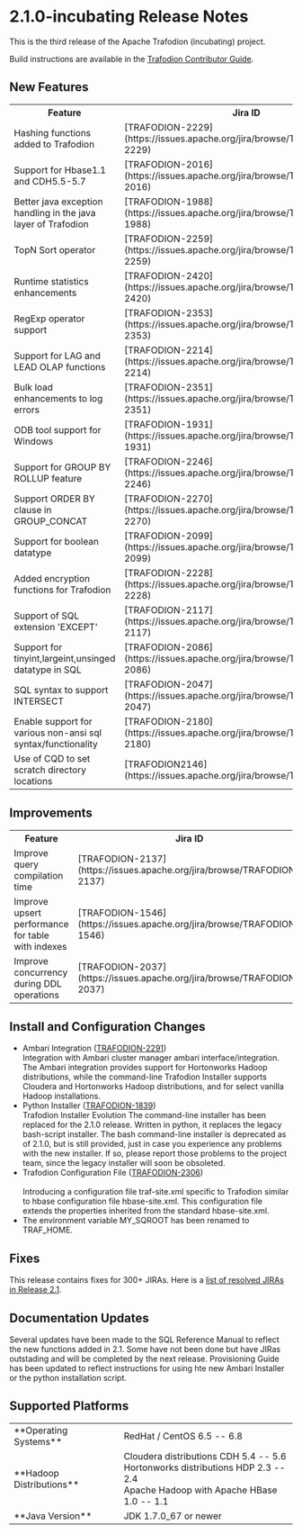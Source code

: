 <!--
  Licensed under the Apache License, Version 2.0 (the "License");
  you may not use this file except in compliance with the License.
  You may obtain a copy of the License at

      http://www.apache.org/licenses/LICENSE-2.0

  Unless required by applicable law or agreed to in writing, software
  distributed under the License is distributed on an "AS IS" BASIS,
  WITHOUT WARRANTIES OR CONDITIONS OF ANY KIND, either express or implied.
  See the License for the specific language governing permissions and
  limitations under the License.
-->

# 2.1.0-incubating Release Notes

This is the third release of the Apache Trafodion (incubating) project.

Build instructions are available in the [Trafodion Contributor Guide](https://cwiki.apache.org/confluence/display/TRAFODION/Create+Build+Environment).

## New Features

<span>
  <table>
    <tr>
      <th>Feature</th>
      <th>Jira ID</th>
    </tr>
    <tr>
      <td>Hashing functions added to Trafodion</td>
      <td>[TRAFODION-2229](https://issues.apache.org/jira/browse/TRAFODION-2229)</td>
    </tr>
    <tr>
      <td>Support for Hbase1.1 and CDH5.5-5.7</td>
      <td>[TRAFODION-2016](https://issues.apache.org/jira/browse/TRAFODION-2016)</td>
    </tr>
    <tr>
      <td>Better java exception handling in the java layer of Trafodion</td>
      <td>[TRAFODION-1988](https://issues.apache.org/jira/browse/TRAFODION-1988)</td>
    </tr>
    <tr>
      <td>TopN Sort operator</td>
      <td>[TRAFODION-2259](https://issues.apache.org/jira/browse/TRAFODION-2259)</td>
    </tr>
    <tr>
      <td>Runtime statistics enhancements</td>
      <td>[TRAFODION-2420](https://issues.apache.org/jira/browse/TRAFODION-2420)</td>
    </tr>
    <tr>
      <td>RegExp operator support</td>
      <td>[TRAFODION-2353](https://issues.apache.org/jira/browse/TRAFODION-2353)</td>
    </tr>
    <tr>
      <td>Support for LAG and LEAD OLAP functions</td>
      <td>[TRAFODION-2214](https://issues.apache.org/jira/browse/TRAFODION-2214)</td>
    </tr>
    <tr>
      <td>Bulk load enhancements to log errors</td>
      <td>[TRAFODION-2351](https://issues.apache.org/jira/browse/TRAFODION-2351)</td>
    </tr>
    <tr>
      <td>ODB tool support for Windows</td>
      <td>[TRAFODION-1931](https://issues.apache.org/jira/browse/TRAFODION-1931)</td>
    </tr>
    <tr>
      <td>Support for GROUP BY ROLLUP feature</td>
      <td>[TRAFODION-2246](https://issues.apache.org/jira/browse/TRAFODION-2246)</td>
    </tr>
    <tr>
      <td>Support ORDER BY clause in GROUP_CONCAT</td>
      <td>[TRAFODION-2270](https://issues.apache.org/jira/browse/TRAFODION-2270)</td>
    </tr>
    <tr>
      <td>Support for boolean datatype</td>
      <td>[TRAFODION-2099](https://issues.apache.org/jira/browse/TRAFODION-2099)</td>
    </tr>
    <tr>
      <td>Added encryption functions for Trafodion</td>
      <td>[TRAFODION-2228](https://issues.apache.org/jira/browse/TRAFODION-2228)</td>
    </tr>
    <tr>
      <td>Support of SQL extension 'EXCEPT'</td>
      <td>[TRAFODION-2117](https://issues.apache.org/jira/browse/TRAFODION-2117)</td>
    </tr>
    <tr>
      <td>Support for tinyint,largeint,unsinged datatype in SQL</td>
      <td>[TRAFODION-2086](https://issues.apache.org/jira/browse/TRAFODION-2086)</td>
    </tr>
    <tr>
      <td>SQL syntax to support INTERSECT</td>
      <td>[TRAFODION-2047](https://issues.apache.org/jira/browse/TRAFODION-2047)</td>
    </tr>
    <tr>
      <td>Enable support for various non-ansi sql syntax/functionality</td>
      <td>[TRAFODION-2180](https://issues.apache.org/jira/browse/TRAFODION-2180)</td>
    </tr>
    <tr>
      <td>Use of CQD to set scratch directory locations</td>
      <td>[TRAFODION2146](https://issues.apache.org/jira/browse/TRAFODION2146)</td>
    </tr>
  </table>
</span>

## Improvements

<span>
  <table>
    <tr>
      <th>Feature</th>
      <th>Jira ID</th>
    </tr>
    <tr>
      <td>Improve query compilation time</td>
      <td>[TRAFODION-2137](https://issues.apache.org/jira/browse/TRAFODION-2137)</td>
    </tr>
    <tr>
      <td>Improve upsert performance for table with indexes</td>
      <td>[TRAFODION-1546](https://issues.apache.org/jira/browse/TRAFODION-1546)</td>
    </tr>
    <tr>
      <td>Improve concurrency during DDL operations</td>
      <td>[TRAFODION-2037](https://issues.apache.org/jira/browse/TRAFODION-2037)</td>
    </tr>
  </table>
</span>

## Install and Configuration Changes

* Ambari Integration ([TRAFODION-2291](https://issues.apache.org/jira/browse/TRAFODION-2291))<br/>
Integration with Ambari cluster manager ambari interface/integration. The Ambari integration provides support for Hortonworks Hadoop distributions, while the command-line Trafodion Installer supports Cloudera and Hortonworks Hadoop distributions, and for select vanilla Hadoop installations.
* Python Installer ([TRAFODION-1839](https://issues.apache.org/jira/browse/TRAFODION-1839))<br/>
Trafodion Installer Evolution The command-line installer has been replaced for the 2.1.0 release. Written in python, it replaces the legacy bash-script installer. The bash command-line installer is deprecated as of 2.1.0, but is still provided, just in case you experience any problems with the new installer. If so, please report those problems to the project team, since the legacy installer will soon be obsoleted.
* Trafodion Configuration File ([TRAFODION-2306](https://issues.apache.org/jira/browse/TRAFODION-2306))<br/>  
Introducing a configuration file traf-site.xml specific to Trafodion similar to hbase configuration file hbase-site.xml.  This configuration file extends the properties inherited from the standard hbase-site.xml.
* The environment variable MY_SQROOT has been renamed to TRAF_HOME.

## Fixes

This release contains fixes for 300+ JIRAs. Here is a [list of resolved JIRAs in Release 2.1](https://issues.apache.org/jira/issues/?jql=project%20%3D%20%22Apache%20Trafodion%22%20and%20fixVersion%20%3D%202.1-incubating%20order%20by%20updated%20desc).

## Documentation Updates

Several updates have been made to the SQL Reference Manual to reflect the new functions added in 2.1. Some have not been done but have JIRas outstading and will be completed by the next release. Provisioning Guide has been updated to reflect instructions for using hte new Ambari Installer or the python installation script. 

## Supported Platforms

<span>
  <table>
    <tr>
      <td>**Operating Systems**</td>
      <td>RedHat / CentOS 6.5 -- 6.8</td>
    </tr>
    <tr>
      <td>**Hadoop Distributions**</td>
      <td>Cloudera distributions CDH 5.4 -- 5.6<br/>
          Hortonworks distributions HDP 2.3 -- 2.4<br/>
          Apache Hadoop with Apache HBase 1.0 -- 1.1</td>
     </tr>
    <tr>
      <td>**Java Version**</td>
      <td>JDK 1.7.0_67 or newer</td>
    </tr>
  </table>
</span>
